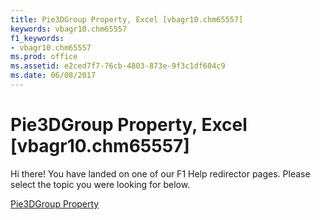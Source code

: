 ```yaml
---
title: Pie3DGroup Property, Excel [vbagr10.chm65557]
keywords: vbagr10.chm65557
f1_keywords:
- vbagr10.chm65557
ms.prod: office
ms.assetid: e2ced7f7-76cb-4803-873e-9f3c1df604c9
ms.date: 06/08/2017
---
```



# Pie3DGroup Property, Excel [vbagr10.chm65557]

Hi there! You have landed on one of our F1 Help redirector pages. Please select the topic you were looking for below.

[Pie3DGroup Property](http://msdn.microsoft.com/library/85e3866d-a38e-9749-c732-1e2d95a76c21%28Office.15%29.aspx)


